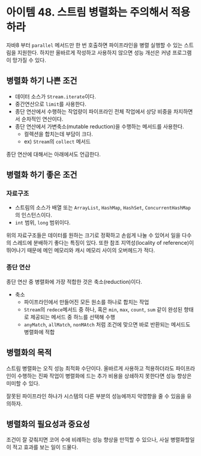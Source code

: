# 아이템 48. 스트림 병렬화는 주의해서 적용하라
자바8 부터 `parallel` 메서드만 한 번 호출하면 파이프라인을 병렬 실행할 수 있는 스트림을 지원한다. 하지만 올바르게 작성하고 사용하지 않으면 성능 개선은 커녕 프로그램이 망가질 수 있다.

## 병렬화 하기 나쁜 조건
- 데이터 소스가 `Stream.iterate`이다.
- 중간연산으로 `limit`를 사용한다.
- 종단 연산에서 수행하는 작업량이 파이프라인 전체 작업에서 상당 비중을 차지하면서 순차적인 연산이다.
- 종단 연산에서 가변축소(mutable reduction)을 수행하는 메서드를 사용한다.
  - 컬렉션을 합치는데 부담이 크다.
  - ex) `Stream`의 `collect` 메서드

종단 연산에 대해서는 아래에서도 언급한다.

## 병렬화 하기 좋은 조건
### 자료구조
- 스트림의 소스가 배열 또는 `ArrayList`, `HashMap`, `HashSet`, `ConcurrentHashMap`의 인스턴스이다.
- `int` 범위, `long` 범위이다.

위의 자료구조들은 데이터를 원하는 크기로 정확하고 손쉽게 나눌 수 있어서 일을 다수의 스레드에 분배하기 좋다는 특징이 있다. 또한 참조 지역성(locality of reference)이 뛰어나기 때문에 메인 메모리와 캐시 메모리 사이의 오버헤드가 적다.

### 종단 연산
종단 연산 중 병렬화에 가장 적합한 것은 축소(reduction)이다.
- 축소
  - 파이프라인에서 만들어진 모든 원소를 하나로 합치는 작업
  - `Stream`의 `redece`메서드 중 하나, 혹은 `min`, `max`, `count`, `sum` 같이 완성된 향태로 제공되는 메서드 중 하느를 선택해 수행
  - `anyMatch`, `allMatch`, `nonMAtch` 처럼 조건에 맞으면 바로 반환되는 메서드도 병렬화에 적합

## 병렬화의 목적
스트림 병렬화는 오직 성능 최적화 수단이다. 올바르게 사용하고 적용하더라도 파이프라인이 수행하는 진짜 작업이 병렬화에 드는 추가 비용을 상쇄하지 못한다면 성능 향상은 미미할 수 있다.

잘못된 파이프라인 하나가 시스템의 다른 부분의 성능에까지 악영향을 줄 수 있음을 유의하자.

## 병렬화의 필요성과 중요성
조건이 잘 갖춰지면 코어 수에 비례하는 성능 향상을 만끽할 수 있으나, 사실 병렬화할일이 적고 효과를 보는 일이 드물다.